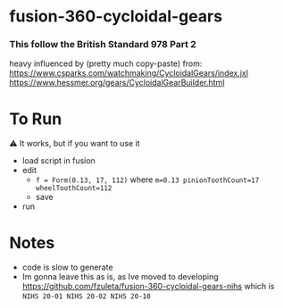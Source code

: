 # fusion-360-cycloidal-gears

### This follow the British Standard 978 Part 2

heavy influenced by (pretty much copy-paste) from:
https://www.csparks.com/watchmaking/CycloidalGears/index.jxl
https://www.hessmer.org/gears/CycloidalGearBuilder.html

# To Run
⚠️ It works, but if you want to use it
- load script in fusion
- edit
    - `f = Form(0.13, 17, 112)` where `m=0.13 pinionToothCount=17 wheelToothCount=112`
    - save
- run

# Notes
- code is slow to generate
- Im gonna leave this as is, as Ive moved to developing https://github.com/fzuleta/fusion-360-cycloidal-gears-nihs which is `NIHS 20-01 NIHS 20-02 NIHS 20-10`